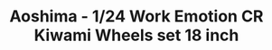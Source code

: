 ---
layout: product
title: "Aoshima - 1/24 Work Emotion CR Kiwami Wheels set 18 inch"
price: "TBA" 
desc: "N/A"
img_path: "/assets/img/AO53003.jpg"
brand: "N/A"
available: false
special_offer: false
new: false
soon: false
cat: "010000"
subcat: "013700"
subsubcat: "0N/A"
sifra: "AO53003"
popular: false
---